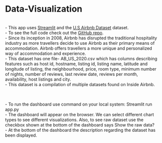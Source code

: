 # Data-Visualization
  <br /> - This app uses [Streamlit](https://streamlit.io/) and the [U.S Airbnb Dataset](https://www.kaggle.com/datasets/kritikseth/us-airbnb-open-data) dataset.
 <br />  - To see the full code check out the [GitHub repo](https://github.com/mansi-3006/Data-Visualization).
 <br />       - Since its inception in 2008, Airbnb has disrupted the traditional hospitality industry as more travellers decide to use Airbnb as their primary means of accommodation. Airbnb offers travellers a more unique and personalized way of accommodation and experience.
  <br />      - This dataset has one file- AB_US_2020.csv which has columns describing features such as host id, hostname, listing id, listing name, latitude and longitude of listing, the neighbourhood, price, room type, minimum number of nights, number of reviews, last review date, reviews per month, availability, host listings and city.
  <br />      - This dataset is a compilation of multiple datasets found on Inside Airbnb.


<br />
<br /> - To run the dashboard use command on your local system: Streamlit run app.py
<br /> - The dashboard will appear on the browser. We can select different chart types to see different visualizations. Also, to see raw dataset use the checkbox shown at the bottom of the dashboard says Show the raw data?
<br /> - At the bottom of the dashboard the description regarding the dataset has been displayed.

